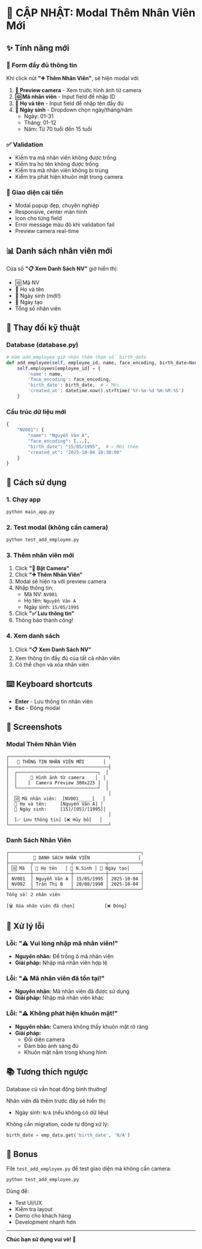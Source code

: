 # 🎉 CẬP NHẬT: Modal Thêm Nhân Viên Mới

## ✨ Tính năng mới

### 📝 Form đầy đủ thông tin
Khi click nút **"➕ Thêm Nhân Viên"**, sẽ hiện modal với:

1. **📸 Preview camera** - Xem trước hình ảnh từ camera
2. **🆔 Mã nhân viên** - Input field để nhập ID
3. **👤 Họ và tên** - Input field để nhập tên đầy đủ
4. **🎂 Ngày sinh** - Dropdown chọn ngày/tháng/năm
   - Ngày: 01-31
   - Tháng: 01-12
   - Năm: Từ 70 tuổi đến 15 tuổi

### ✅ Validation
- Kiểm tra mã nhân viên không được trống
- Kiểm tra họ tên không được trống
- Kiểm tra mã nhân viên không bị trùng
- Kiểm tra phát hiện khuôn mặt trong camera

### 🎨 Giao diện cải tiến
- Modal popup đẹp, chuyên nghiệp
- Responsive, center màn hình
- Icon cho từng field
- Error message màu đỏ khi validation fail
- Preview camera real-time

## 📊 Danh sách nhân viên mới

Cửa sổ **"📋 Xem Danh Sách NV"** giờ hiển thị:
- 🆔 Mã NV
- 👤 Họ và tên
- 🎂 Ngày sinh (mới!)
- 📅 Ngày tạo
- Tổng số nhân viên

## 🔧 Thay đổi kỹ thuật

### Database (database.py)
```python
# Hàm add_employee giờ nhận thêm tham số birth_date
def add_employee(self, employee_id, name, face_encoding, birth_date=None):
    self.employees[employee_id] = {
        'name': name,
        'face_encoding': face_encoding,
        'birth_date': birth_date,  # ← Mới
        'created_at': datetime.now().strftime('%Y-%m-%d %H:%M:%S')
    }
```

### Cấu trúc dữ liệu mới
```python
{
    "NV001": {
        "name": "Nguyễn Văn A",
        "face_encoding": [...],
        "birth_date": "15/05/1995",  # ← Mới thêm
        "created_at": "2025-10-04 10:30:00"
    }
}
```

## 🚀 Cách sử dụng

### 1. Chạy app
```bash
python main_app.py
```

### 2. Test modal (không cần camera)
```bash
python test_add_employee.py
```

### 3. Thêm nhân viên mới
1. Click **"🎥 Bật Camera"**
2. Click **"➕ Thêm Nhân Viên"**
3. Modal sẽ hiện ra với preview camera
4. Nhập thông tin:
   - Mã NV: `NV001`
   - Họ tên: `Nguyễn Văn A`
   - Ngày sinh: `15/05/1995`
5. Click **"✅ Lưu thông tin"**
6. Thông báo thành công!

### 4. Xem danh sách
1. Click **"📋 Xem Danh Sách NV"**
2. Xem thông tin đầy đủ của tất cả nhân viên
3. Có thể chọn và xóa nhân viên

## ⌨️ Keyboard shortcuts

- **Enter** - Lưu thông tin nhân viên
- **Esc** - Đóng modal

## 🎯 Screenshots

### Modal Thêm Nhân Viên
```
┌─────────────────────────────────────┐
│   📝 THÔNG TIN NHÂN VIÊN MỚI       │
├─────────────────────────────────────┤
│  ┌──────────────────────────────┐  │
│  │     📸 Hình ảnh từ camera    │  │
│  │    [  Camera Preview 300x225 ]  │
│  └──────────────────────────────┘  │
│                                     │
│  🆔 Mã nhân viên:  [NV001_____]   │
│  👤 Họ và tên:     [Nguyễn Văn A] │
│  🎂 Ngày sinh:     [15]/[05]/[1995]│
│                                     │
│  [✅ Lưu thông tin] [❌ Hủy bỏ]   │
└─────────────────────────────────────┘
```

### Danh Sách Nhân Viên
```
┌─────────────────────────────────────────────────┐
│         👥 DANH SÁCH NHÂN VIÊN                  │
├────────┬──────────────┬────────────┬────────────┤
│ 🆔 Mã  │ 👤 Họ tên   │ 🎂 N.Sinh │ 📅 Ngày tạo│
├────────┼──────────────┼────────────┼────────────┤
│ NV001  │ Nguyễn Văn A │ 15/05/1995 │ 2025-10-04 │
│ NV002  │ Trần Thị B   │ 20/08/1998 │ 2025-10-04 │
└────────┴──────────────┴────────────┴────────────┘
Tổng số: 2 nhân viên

[🗑 Xóa nhân viên đã chọn]           [❌ Đóng]
```

## 🐛 Xử lý lỗi

### Lỗi: "⚠️ Vui lòng nhập mã nhân viên!"
- **Nguyên nhân:** Để trống ô mã nhân viên
- **Giải pháp:** Nhập mã nhân viên hợp lệ

### Lỗi: "⚠️ Mã nhân viên đã tồn tại!"
- **Nguyên nhân:** Mã nhân viên đã được sử dụng
- **Giải pháp:** Nhập mã nhân viên khác

### Lỗi: "⚠️ Không phát hiện khuôn mặt!"
- **Nguyên nhân:** Camera không thấy khuôn mặt rõ ràng
- **Giải pháp:** 
  - Đối diện camera
  - Đảm bảo ánh sáng đủ
  - Khuôn mặt nằm trong khung hình

## 📚 Tương thích ngược

Database cũ vẫn hoạt động bình thường!

Nhân viên đã thêm trước đây sẽ hiển thị:
- Ngày sinh: `N/A` (nếu không có dữ liệu)

Không cần migration, code tự động xử lý:
```python
birth_date = emp_data.get('birth_date', 'N/A')
```

## 🎁 Bonus

File `test_add_employee.py` để test giao diện mà không cần camera:
```bash
python test_add_employee.py
```

Dùng để:
- Test UI/UX
- Kiểm tra layout
- Demo cho khách hàng
- Development nhanh hơn

---

**Chúc bạn sử dụng vui vẻ! 🎉**
